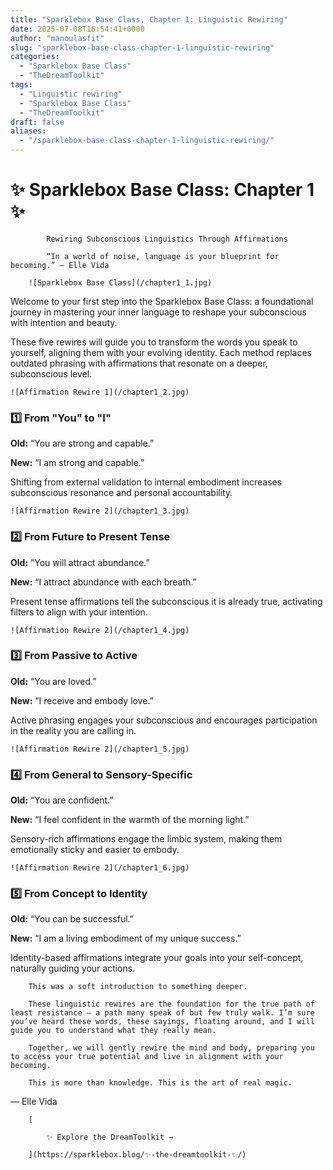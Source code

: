 ```yaml
---
title: "Sparklebox Base Class, Chapter 1: Linguistic Rewiring"
date: 2025-07-08T16:54:41+0000
author: "manoulasfit"
slug: "sparklebox-base-class-chapter-1-linguistic-rewiring"
categories:
  - "Sparklebox Base Class"
  - "TheDreamToolkit"
tags:
  - "Linguistic rewiring"
  - "Sparklebox Base Class"
  - "TheDreamToolkit"
draft: false
aliases:
  - "/sparklebox-base-class-chapter-1-linguistic-rewiring/"
---
```

# ✨ Sparklebox Base Class: Chapter 1 ✨

            Rewiring Subconscious Linguistics Through Affirmations

            “In a world of noise, language is your blueprint for becoming.” – Elle Vida

        ![Sparklebox Base Class](/chapter1_1.jpg)

Welcome to your first step into the Sparklebox Base Class: a foundational journey in mastering your inner language to reshape your subconscious with intention and beauty.

These five rewires will guide you to transform the words you speak to yourself, aligning them with your evolving identity. Each method replaces outdated phrasing with affirmations that resonate on a deeper, subconscious level.

    ![Affirmation Rewire 1](/chapter1_2.jpg)

### 1️⃣ From "You" to "I"

**Old:** “You are strong and capable.”

**New:** “I am strong and capable.”

Shifting from external validation to internal embodiment increases subconscious resonance and personal accountability.

    ![Affirmation Rewire 2](/chapter1_3.jpg)

### 2️⃣ From Future to Present Tense

**Old:** “You will attract abundance.”

**New:** “I attract abundance with each breath.”

Present tense affirmations tell the subconscious it is already true, activating filters to align with your intention.

    ![Affirmation Rewire 2](/chapter1_4.jpg)

### 3️⃣ From Passive to Active

**Old:** “You are loved.”

**New:** “I receive and embody love.”

Active phrasing engages your subconscious and encourages participation in the reality you are calling in.

    ![Affirmation Rewire 2](/chapter1_5.jpg)

### 4️⃣ From General to Sensory-Specific

**Old:** “You are confident.”

**New:** “I feel confident in the warmth of the morning light.”

Sensory-rich affirmations engage the limbic system, making them emotionally sticky and easier to embody.

    ![Affirmation Rewire 2](/chapter1_6.jpg)

### 5️⃣ From Concept to Identity

**Old:** “You can be successful.”

**New:** “I am a living embodiment of my unique success.”

Identity-based affirmations integrate your goals into your self-concept, naturally guiding your actions.

        This was a soft introduction to something deeper. 

        These linguistic rewires are the foundation for the true path of least resistance — a path many speak of but few truly walk. I’m sure you’ve heard these words, these sayings, floating around, and I will guide you to understand what they really mean.

        Together, we will gently rewire the mind and body, preparing you to access your true potential and live in alignment with your becoming.

        This is more than knowledge. This is the art of real magic.

— Elle Vida

        [

            ✨ Explore the DreamToolkit →

        ](https://sparklebox.blog/✨-the-dreamtoolkit-✨/)